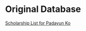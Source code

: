 # Original Database

[Scholarship List for Padayun Ko](Original%20Database%20501046d5777845e9830fae0f0b8049d7/Scholarship%20List%20for%20Padayun%20Ko%209b7abeffe93745a385428b4f38559d1e.csv)